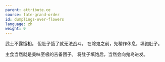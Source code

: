 ```yaml
---
parent: attribute.ce
source: fate-grand-order
id: dumplings-over-flowers
language: zh
weight: 0
---
```


武士不露饿相。
但肚子饿了就无法战斗。
在除鬼之前，先稍作休息，填饱肚子。

主食当然就是美味至极的吉备团子。
将肚子填饱后，当然会向鬼岛进发。
